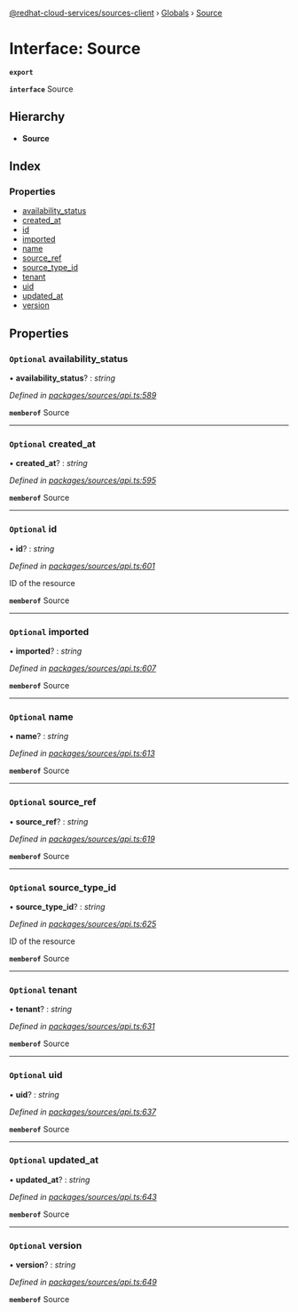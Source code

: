 [@redhat-cloud-services/sources-client](../README.md) › [Globals](../globals.md) › [Source](source.md)

# Interface: Source

**`export`** 

**`interface`** Source

## Hierarchy

* **Source**

## Index

### Properties

* [availability_status](source.md#optional-availability_status)
* [created_at](source.md#optional-created_at)
* [id](source.md#optional-id)
* [imported](source.md#optional-imported)
* [name](source.md#optional-name)
* [source_ref](source.md#optional-source_ref)
* [source_type_id](source.md#optional-source_type_id)
* [tenant](source.md#optional-tenant)
* [uid](source.md#optional-uid)
* [updated_at](source.md#optional-updated_at)
* [version](source.md#optional-version)

## Properties

### `Optional` availability_status

• **availability_status**? : *string*

*Defined in [packages/sources/api.ts:589](https://github.com/fhlavac/javascript-clients/blob/master/packages/sources/api.ts#L589)*

**`memberof`** Source

___

### `Optional` created_at

• **created_at**? : *string*

*Defined in [packages/sources/api.ts:595](https://github.com/fhlavac/javascript-clients/blob/master/packages/sources/api.ts#L595)*

**`memberof`** Source

___

### `Optional` id

• **id**? : *string*

*Defined in [packages/sources/api.ts:601](https://github.com/fhlavac/javascript-clients/blob/master/packages/sources/api.ts#L601)*

ID of the resource

**`memberof`** Source

___

### `Optional` imported

• **imported**? : *string*

*Defined in [packages/sources/api.ts:607](https://github.com/fhlavac/javascript-clients/blob/master/packages/sources/api.ts#L607)*

**`memberof`** Source

___

### `Optional` name

• **name**? : *string*

*Defined in [packages/sources/api.ts:613](https://github.com/fhlavac/javascript-clients/blob/master/packages/sources/api.ts#L613)*

**`memberof`** Source

___

### `Optional` source_ref

• **source_ref**? : *string*

*Defined in [packages/sources/api.ts:619](https://github.com/fhlavac/javascript-clients/blob/master/packages/sources/api.ts#L619)*

**`memberof`** Source

___

### `Optional` source_type_id

• **source_type_id**? : *string*

*Defined in [packages/sources/api.ts:625](https://github.com/fhlavac/javascript-clients/blob/master/packages/sources/api.ts#L625)*

ID of the resource

**`memberof`** Source

___

### `Optional` tenant

• **tenant**? : *string*

*Defined in [packages/sources/api.ts:631](https://github.com/fhlavac/javascript-clients/blob/master/packages/sources/api.ts#L631)*

**`memberof`** Source

___

### `Optional` uid

• **uid**? : *string*

*Defined in [packages/sources/api.ts:637](https://github.com/fhlavac/javascript-clients/blob/master/packages/sources/api.ts#L637)*

**`memberof`** Source

___

### `Optional` updated_at

• **updated_at**? : *string*

*Defined in [packages/sources/api.ts:643](https://github.com/fhlavac/javascript-clients/blob/master/packages/sources/api.ts#L643)*

**`memberof`** Source

___

### `Optional` version

• **version**? : *string*

*Defined in [packages/sources/api.ts:649](https://github.com/fhlavac/javascript-clients/blob/master/packages/sources/api.ts#L649)*

**`memberof`** Source
